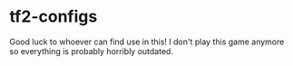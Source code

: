 # tf2-configs
Good luck to whoever can find use in this! I don't play this game anymore so everything is probably
horribly outdated.
